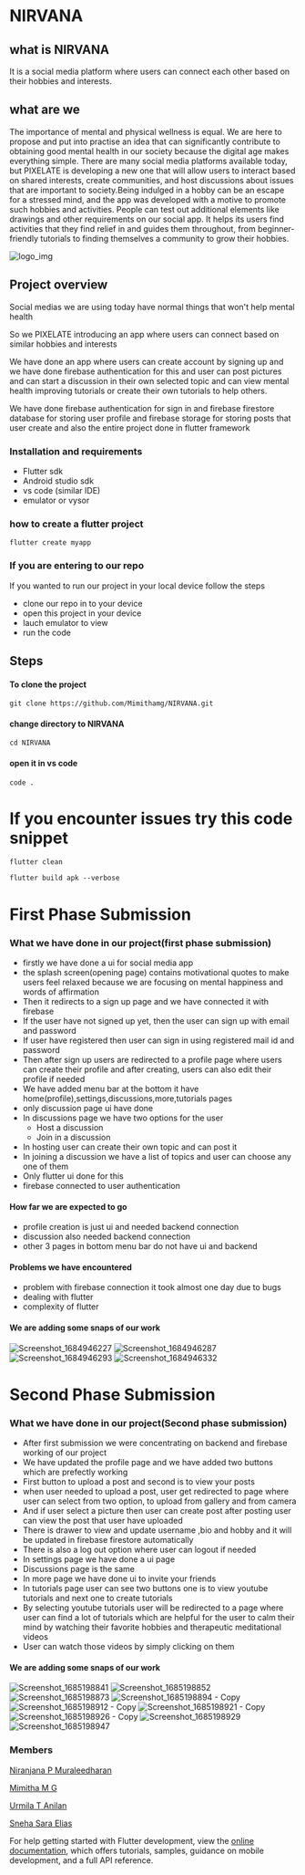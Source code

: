 

# NIRVANA

## what is NIRVANA
It is a social media platform where users can connect each other based on their hobbies and interests.

## what are we
The importance of mental and physical wellness is equal. We are here to propose and put into practise an idea that can significantly contribute to obtaining good mental health in our society because the digital age makes everything simple.  There are many social media platforms available today, but PIXELATE is developing a new one that will allow users to interact based on shared interests, create communities, and host discussions about issues that are important to society.Being indulged in a hobby can be an escape for a stressed mind, and the app was developed with a motive to promote such hobbies and activities. People can test out additional elements like drawings and other requirements on our social app. It helps its users find activities that they find relief in and guides them throughout, from beginner-friendly tutorials to finding themselves a community to grow their hobbies.

![logo_img](https://github.com/Mimithamg/NIRVANA/assets/114565866/7e9e0212-88b9-4bc5-8956-0acf609195e0)

## Project overview
Social medias we are using today have normal things that won't help mental health

So we PIXELATE introducing an app where users can connect based on similar hobbies and interests 

We have done an app where users can create account by signing up and we have done firebase authentication for this and user can post pictures and can start a discussion in their own selected topic and can view mental health improving tutorials or create their own tutorials to help others.

We have done firebase authentication for sign in and firebase firestore database for storing user profile and firebase storage for storing posts that user create and also the entire project done in flutter framework

### Installation and requirements
- Flutter sdk
- Android studio sdk
- vs code (similar IDE)
- emulator or vysor 

### how to create a flutter project
 `flutter create myapp`
 
### If you are entering to our repo
If you wanted to run our project in your local device follow the steps
- clone our repo in to your device 
- open this project in your device
- lauch emulator to view 
- run the code 

## Steps 
#### To clone the project
`git clone https://github.com/Mimithamg/NIRVANA.git`
#### change directory to NIRVANA
`cd NIRVANA`
#### open it in vs code
`code .`


# If you encounter issues try this code snippet
`flutter clean`

`flutter build apk --verbose`

# First Phase Submission

### What we have done in our project(first phase submission)
- firstly we have done a ui for social media app
- the splash screen(opening page) contains motivational quotes to make users feel relaxed because we are focusing on mental happiness and words of affirmation
- Then it redirects to a sign up page and we have connected it with firebase 
- If the user have not signed up yet, then the user can sign up with email and password
- If user have registered then user can sign in using registered mail id and password
- Then after sign up users are redirected to a profile page where users can create their profile and after creating, users can also edit their profile if needed
- We have added menu bar at the bottom it have home(profile),settings,discussions,more,tutorials pages 
- only discussion page ui have done
- In discussions page we have two options for the user 
    - Host a discussion
    - Join in a discussion
- In hosting user can create their own topic and can post it
- In joining a discussion we have a list of topics and user can choose any one of them
- Only flutter ui done for this 
- firebase connected to user authentication 

#### How far we are expected to go
- profile creation is just ui and needed backend connection
- discussion also needed backend connection
- other 3 pages in bottom menu bar do not have ui and backend 

#### Problems we have encountered
- problem with firebase connection it took almost one day due to bugs 
- dealing with flutter 
- complexity of flutter

#### We are adding some snaps of our work

![Screenshot_1684946227](https://github.com/Mimithamg/NIRVANA/assets/114565866/78cb6b23-9638-4765-89fb-e0cebc690225)
![Screenshot_1684946287](https://github.com/Mimithamg/NIRVANA/assets/114565866/30ce566f-1e17-4b53-840f-007bbdf83d37)
![Screenshot_1684946293](https://github.com/Mimithamg/NIRVANA/assets/114565866/7084643e-5b0c-4bbc-88de-e6ba7117298c)
![Screenshot_1684946332](https://github.com/Mimithamg/NIRVANA/assets/114565866/8b278cbe-c694-4c78-8007-ce5e8ea953bc)

# Second Phase Submission

### What we have done in our project(Second phase submission)

- After first submission we were concentrating on backend and firebase working of our project
- We have updated the profile page and we have added two buttons which are prefectly working 
- First button to upload a post and second is to view your posts
- when user needed to upload a post, user get redirected to page where user can select from two option, to upload from gallery and from camera
- And if user select a picture then user can create post after posting user can view the post that user have uploaded
- There is drawer to view and update username ,bio and hobby and it will be updated in firebase firestore automatically
- There is also a log out option where user can logout if needed
- In settings page we have done a ui page 
- Discussions page is the same 
- In more page we have done ui to invite your friends
- In tutorials page user can see two buttons one is to view youtube tutorials and next one to create tutorials
- By selecting youtube tutorials user will be redirected to a page where user can find a lot of tutorials which are helpful for the user to calm their mind by watching their favorite hobbies and therapeutic meditational videos
- User can watch those videos by simply clicking on them


#### We are adding some snaps of our work

![Screenshot_1685198841](https://github.com/Mimithamg/NIRVANA/assets/114565866/6efc3008-72c9-4169-8aba-167e32e61f42)
![Screenshot_1685198852](https://github.com/Mimithamg/NIRVANA/assets/114565866/71ac506e-fa57-4088-9135-11297e7185f3)
![Screenshot_1685198873](https://github.com/Mimithamg/NIRVANA/assets/114565866/4cd891f6-d53e-4092-ad3f-d52bce2c60a2)
![Screenshot_1685198894 - Copy](https://github.com/Mimithamg/NIRVANA/assets/114565866/0b5a8253-851c-4610-b329-e043dc6c79b7)
![Screenshot_1685198912 - Copy](https://github.com/Mimithamg/NIRVANA/assets/114565866/4e17cd26-5384-4eb4-863b-e948417d55cf)
![Screenshot_1685198921 - Copy](https://github.com/Mimithamg/NIRVANA/assets/114565866/a3165f5e-0ae5-4821-8751-1ea349d42557)
![Screenshot_1685198926 - Copy](https://github.com/Mimithamg/NIRVANA/assets/114565866/483780b5-9848-4181-aa41-29e5a378354a)
![Screenshot_1685198929](https://github.com/Mimithamg/NIRVANA/assets/114565866/cb9684f2-a700-49ce-9656-f6fe0664d37b)
![Screenshot_1685198947](https://github.com/Mimithamg/NIRVANA/assets/114565866/9c6b36e3-2572-484e-8166-767c2546dd39)


### Members
 [Niranjana P Muraleedharan](https://github.com/Nino-niranjana)
 
 [Mimitha M G](https://github.com/Mimithamg)
 
 [Urmila T Anilan](https://github.com/urmila-13)
 
 [Sneha Sara Elias](https://github.com/ss-elias)



For help getting started with Flutter development, view the
[online documentation](https://docs.flutter.dev/), which offers tutorials,
samples, guidance on mobile development, and a full API reference.

